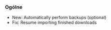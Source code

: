 ### Ogólne
- New: Automatically perform backups (optional)
- Fix: Resume importing finished downloads
